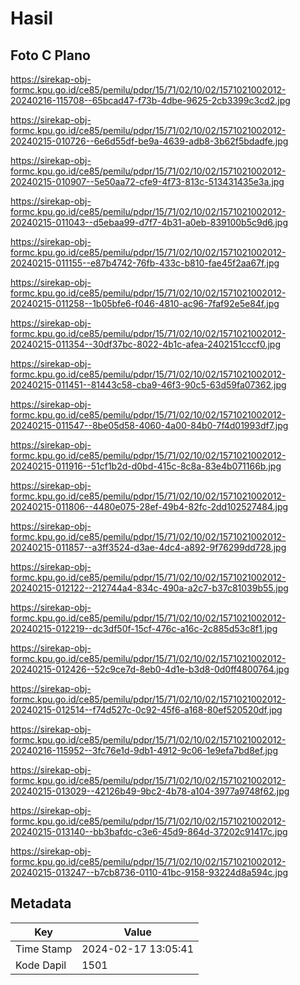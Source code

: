 # Hasil

## Foto C Plano

https://sirekap-obj-formc.kpu.go.id/ce85/pemilu/pdpr/15/71/02/10/02/1571021002012-20240216-115708--65bcad47-f73b-4dbe-9625-2cb3399c3cd2.jpg

https://sirekap-obj-formc.kpu.go.id/ce85/pemilu/pdpr/15/71/02/10/02/1571021002012-20240215-010726--6e6d55df-be9a-4639-adb8-3b62f5bdadfe.jpg

https://sirekap-obj-formc.kpu.go.id/ce85/pemilu/pdpr/15/71/02/10/02/1571021002012-20240215-010907--5e50aa72-cfe9-4f73-813c-513431435e3a.jpg

https://sirekap-obj-formc.kpu.go.id/ce85/pemilu/pdpr/15/71/02/10/02/1571021002012-20240215-011043--d5ebaa99-d7f7-4b31-a0eb-839100b5c9d6.jpg

https://sirekap-obj-formc.kpu.go.id/ce85/pemilu/pdpr/15/71/02/10/02/1571021002012-20240215-011155--e87b4742-76fb-433c-b810-fae45f2aa67f.jpg

https://sirekap-obj-formc.kpu.go.id/ce85/pemilu/pdpr/15/71/02/10/02/1571021002012-20240215-011258--1b05bfe6-f046-4810-ac96-7faf92e5e84f.jpg

https://sirekap-obj-formc.kpu.go.id/ce85/pemilu/pdpr/15/71/02/10/02/1571021002012-20240215-011354--30df37bc-8022-4b1c-afea-2402151cccf0.jpg

https://sirekap-obj-formc.kpu.go.id/ce85/pemilu/pdpr/15/71/02/10/02/1571021002012-20240215-011451--81443c58-cba9-46f3-90c5-63d59fa07362.jpg

https://sirekap-obj-formc.kpu.go.id/ce85/pemilu/pdpr/15/71/02/10/02/1571021002012-20240215-011547--8be05d58-4060-4a00-84b0-7f4d01993df7.jpg

https://sirekap-obj-formc.kpu.go.id/ce85/pemilu/pdpr/15/71/02/10/02/1571021002012-20240215-011916--51cf1b2d-d0bd-415c-8c8a-83e4b071166b.jpg

https://sirekap-obj-formc.kpu.go.id/ce85/pemilu/pdpr/15/71/02/10/02/1571021002012-20240215-011806--4480e075-28ef-49b4-82fc-2dd102527484.jpg

https://sirekap-obj-formc.kpu.go.id/ce85/pemilu/pdpr/15/71/02/10/02/1571021002012-20240215-011857--a3ff3524-d3ae-4dc4-a892-9f76299dd728.jpg

https://sirekap-obj-formc.kpu.go.id/ce85/pemilu/pdpr/15/71/02/10/02/1571021002012-20240215-012122--212744a4-834c-490a-a2c7-b37c81039b55.jpg

https://sirekap-obj-formc.kpu.go.id/ce85/pemilu/pdpr/15/71/02/10/02/1571021002012-20240215-012219--dc3df50f-15cf-476c-a16c-2c885d53c8f1.jpg

https://sirekap-obj-formc.kpu.go.id/ce85/pemilu/pdpr/15/71/02/10/02/1571021002012-20240215-012426--52c9ce7d-8eb0-4d1e-b3d8-0d0ff4800764.jpg

https://sirekap-obj-formc.kpu.go.id/ce85/pemilu/pdpr/15/71/02/10/02/1571021002012-20240215-012514--f74d527c-0c92-45f6-a168-80ef520520df.jpg

https://sirekap-obj-formc.kpu.go.id/ce85/pemilu/pdpr/15/71/02/10/02/1571021002012-20240216-115952--3fc76e1d-9db1-4912-9c06-1e9efa7bd8ef.jpg

https://sirekap-obj-formc.kpu.go.id/ce85/pemilu/pdpr/15/71/02/10/02/1571021002012-20240215-013029--42126b49-9bc2-4b78-a104-3977a9748f62.jpg

https://sirekap-obj-formc.kpu.go.id/ce85/pemilu/pdpr/15/71/02/10/02/1571021002012-20240215-013140--bb3bafdc-c3e6-45d9-864d-37202c91417c.jpg

https://sirekap-obj-formc.kpu.go.id/ce85/pemilu/pdpr/15/71/02/10/02/1571021002012-20240215-013247--b7cb8736-0110-41bc-9158-93224d8a594c.jpg


## Metadata

| Key        | Value               |
| ---------- | ------------------- |
| Time Stamp | 2024-02-17 13:05:41 |
| Kode Dapil | 1501                |



